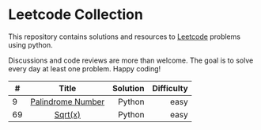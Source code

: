 # Leetcode Collection

This repository contains solutions and resources to [Leetcode](https://www.leetcode.com "Leetcode.com") problems using python. 

Discussions and code reviews are more than welcome. The goal is to solve every day at least one problem. Happy coding!

| #        | Title           | Solution  | Difficulty | 
| ------------- |:-------------:| -----:|-----:|
| 9     | [Palindrome Number](https://leetcode.com/problems/palindrome-number/ "Leetcode.com")  | Python | easy        |
| 69     | [Sqrt(x)](https://leetcode.com/problems/sqrtx/ "Leetcode.com")  | Python | easy        |


